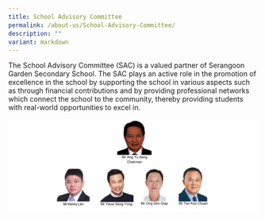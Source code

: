 ```yaml
---
title: School Advisory Committee
permalink: /about-us/School-Advisory-Committee/
description: ""
variant: markdown
---
```

The School Advisory Committee (SAC) is a valued partner of Serangoon Garden Secondary School. The SAC plays an active role in the promotion of excellence in the school by supporting the school in various aspects such as through financial contributions and by providing professional networks which connect the school to the community, thereby providing students with real-world opportunities to excel in.

![](/images/SAC2025.png)